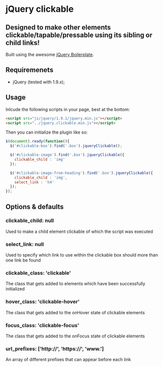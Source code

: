 # jQuery clickable
## Designed to make other elements clickable/tapable/pressable using its sibling or child links!

Built using the awesome <a href="https://github.com/jquery-boilerplate/boilerplate/">jQuery Boilerplate</a>.

## Requiremenets
 - jQuery (tested with 1.9.x);

## Usage
Inlcude the following scripts in your page, best at the bottom:
```html
<script src="js/jquery/1.9.1/jquery.min.js"></script>
<script src="../jquery.clickable.min.js"></script>
```
Then you can initialize the plugin like so:
```javascript
$(document).ready(function(){
  $('#clickable-box').find('.box').jqueryClickable();

  $('#clickable-image').find('.box').jqueryClickable({
    clickable_child : 'img'
  });

  $('#clickable-image-from-heading').find('.box').jqueryClickable({
    clickable_child : 'img',
    select_link : 'h4'
  });
});
```

## Options & defaults
### clickable_child: null
Used to make a child element clickable of which the script was executed

### select_link: null
Used to specify which link to use within the clickable box should more than one link be found

### clickable_class: 'clickable'
The class that gets added to elements which have been successfully initialized

### hover_class: 'clickable-hover'
The class that gets added to the onHover state of clickable elements

### focus_class: 'clickable-focus'
The class that gets added to the onFocus state of clickable elements

### url_prefixes: ['http://', 'https://', 'www.']
An array of different prefixes that can appear before each link
